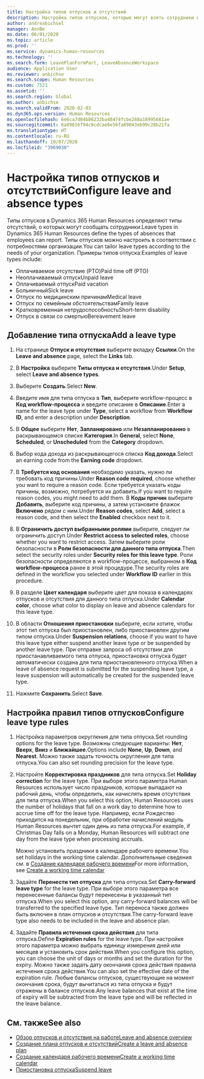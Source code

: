 ```yaml
---
title: Настройка типов отпусков и отсутствий
description: Настройка типов отпусков, которые могут взять сотрудники в Dynamics 365 Human Resources.
author: andreabichsel
manager: AnnBe
ms.date: 06/01/2020
ms.topic: article
ms.prod: ''
ms.service: dynamics-human-resources
ms.technology: ''
ms.search.form: LeavePlanFormPart, LeaveAbsenceWorkspace
audience: Application User
ms.reviewer: anbichse
ms.search.scope: Human Resources
ms.custom: 7521
ms.assetid: ''
ms.search.region: Global
ms.author: anbichse
ms.search.validFrom: 2020-02-03
ms.dyn365.ops.version: Human Resources
ms.openlocfilehash: 6e6ca7d04b86232ba48474fcbe288a18995661ae
ms.sourcegitcommit: 6a89816f94c8cdcae6e56fa89843eb99c28b21fa
ms.translationtype: HT
ms.contentlocale: ru-RU
ms.lasthandoff: 10/07/2020
ms.locfileid: "3969030"
---
```

# <a name="configure-leave-and-absence-types"></a><span data-ttu-id="6c589-103">Настройка типов отпусков и отсутствий</span><span class="sxs-lookup"><span data-stu-id="6c589-103">Configure leave and absence types</span></span>

<span data-ttu-id="6c589-104">Типы отпусков в Dynamics 365 Human Resources определяют типы отсутствий, о которых могут сообщать сотрудники.</span><span class="sxs-lookup"><span data-stu-id="6c589-104">Leave types in Dynamics 365 Human Resources define the types of absences that employees can report.</span></span> <span data-ttu-id="6c589-105">Типы отпусков можно настроить в соответствии с потребностями организации.</span><span class="sxs-lookup"><span data-stu-id="6c589-105">You can tailor leave types according to the needs of your organization.</span></span> <span data-ttu-id="6c589-106">Примеры типов отпуска:</span><span class="sxs-lookup"><span data-stu-id="6c589-106">Examples of leave types include:</span></span>

- <span data-ttu-id="6c589-107">Оплачиваемое отсутствие (PTO)</span><span class="sxs-lookup"><span data-stu-id="6c589-107">Paid time off (PTO)</span></span>
- <span data-ttu-id="6c589-108">Неоплачиваемый отпуск</span><span class="sxs-lookup"><span data-stu-id="6c589-108">Unpaid leave</span></span>
- <span data-ttu-id="6c589-109">Оплачиваемый отпуск</span><span class="sxs-lookup"><span data-stu-id="6c589-109">Paid vacation</span></span>
- <span data-ttu-id="6c589-110">Больничный</span><span class="sxs-lookup"><span data-stu-id="6c589-110">Sick leave</span></span>
- <span data-ttu-id="6c589-111">Отпуск по медицинским причинам</span><span class="sxs-lookup"><span data-stu-id="6c589-111">Medical leave</span></span>
- <span data-ttu-id="6c589-112">Отпуск по семейным обстоятельствам</span><span class="sxs-lookup"><span data-stu-id="6c589-112">Family leave</span></span>
- <span data-ttu-id="6c589-113">Кратковременная нетрудоспособность</span><span class="sxs-lookup"><span data-stu-id="6c589-113">Short-term disability</span></span>
- <span data-ttu-id="6c589-114">Отпуск в связи со смертью</span><span class="sxs-lookup"><span data-stu-id="6c589-114">Bereavement leave</span></span>

## <a name="add-a-leave-type"></a><span data-ttu-id="6c589-115">Добавление типа отпуска</span><span class="sxs-lookup"><span data-stu-id="6c589-115">Add a leave type</span></span>

1. <span data-ttu-id="6c589-116">На странице **Отпуск и отсутствия** выберите вкладку **Ссылки**.</span><span class="sxs-lookup"><span data-stu-id="6c589-116">On the **Leave and absence** page, select the **Links** tab.</span></span>

2. <span data-ttu-id="6c589-117">В **Настройка** выберите **Типы отпуска и отсутствия**.</span><span class="sxs-lookup"><span data-stu-id="6c589-117">Under **Setup**, select **Leave and absence types**.</span></span>

3. <span data-ttu-id="6c589-118">Выберите **Создать**.</span><span class="sxs-lookup"><span data-stu-id="6c589-118">Select **New**.</span></span>

4. <span data-ttu-id="6c589-119">Введите имя для типа отпуска в **Тип**, выберите workflow-процесс в **Код workflow-процесса** и введите описание в **Описание**.</span><span class="sxs-lookup"><span data-stu-id="6c589-119">Enter a name for the leave type under **Type**, select a workflow from **Workflow ID**, and enter a description under **Description**.</span></span>

5. <span data-ttu-id="6c589-120">В **Общее** выберите **Нет**, **Запланировано** или **Незапланированно** в раскрывающемся списке **Категория**.</span><span class="sxs-lookup"><span data-stu-id="6c589-120">In **General**, select **None**, **Scheduled**, or **Unscheduled** from the **Category** dropdown.</span></span>

6. <span data-ttu-id="6c589-121">Выбор кода дохода из раскрывающегося списка **Код дохода**.</span><span class="sxs-lookup"><span data-stu-id="6c589-121">Select an earning code from the **Earning code** dropdown.</span></span>

7. <span data-ttu-id="6c589-122">В **Требуется код основания** необходимо указать, нужно ли требовать код причины.</span><span class="sxs-lookup"><span data-stu-id="6c589-122">Under **Reason code required**, choose whether you want to require a reason code.</span></span> <span data-ttu-id="6c589-123">Если требуется указать коды причины, возможно, потребуется их добавить.</span><span class="sxs-lookup"><span data-stu-id="6c589-123">If you want to require reason codes, you might need to add them.</span></span> <span data-ttu-id="6c589-124">В **Коды причин** выберите **Добавить**, выберите код причины, а затем установите флажок **Включено** рядом с ним.</span><span class="sxs-lookup"><span data-stu-id="6c589-124">Under **Reason codes**, select **Add**, select a reason code, and then select the **Enabled** checkbox next to it.</span></span>

8. <span data-ttu-id="6c589-125">В **Ограничить доступ выбранными ролями** выберите, следует ли ограничить доступ.</span><span class="sxs-lookup"><span data-stu-id="6c589-125">Under **Restrict access to selected roles**, choose whether you want to restrict access.</span></span> <span data-ttu-id="6c589-126">Затем выберите роли безопасности в **Роли безопасности для данного типа отпуска**.</span><span class="sxs-lookup"><span data-stu-id="6c589-126">Then select the security roles under **Security roles for this leave type**.</span></span> <span data-ttu-id="6c589-127">Роли безопасности определяются в workflow-процессе, выбранном в **Код workflow-процесса** ранее в этой процедуре.</span><span class="sxs-lookup"><span data-stu-id="6c589-127">The security roles are defined in the workflow you selected under **Workflow ID** earlier in this procedure.</span></span>

9. <span data-ttu-id="6c589-128">В разделе **Цвет календаря** выберите цвет для показа в календарях отпусков и отсутствия для данного типа отпуска.</span><span class="sxs-lookup"><span data-stu-id="6c589-128">Under **Calendar color**, choose what color to display on leave and absence calendars for this leave type.</span></span> 

10. <span data-ttu-id="6c589-129">В области **Отношения приостановки** выберите, если хотите, чтобы этот тип отпуска был приостановлен, либо приостановлен другим типом отпуска.</span><span class="sxs-lookup"><span data-stu-id="6c589-129">Under **Suspension relations**, choose if you want to have this leave type either suspend another leave type or be suspended by another leave type.</span></span> <span data-ttu-id="6c589-130">При отправке запроса об отсутствии для приостанавливаемого типа отпуска, приостановка отпуска будет автоматически создана для типа приостановленного отпуска.</span><span class="sxs-lookup"><span data-stu-id="6c589-130">When a leave of absence request is submitted for the suspending leave type, a leave suspension will automatically be created for the suspended leave type.</span></span> 

10. <span data-ttu-id="6c589-131">Нажмите **Сохранить**.</span><span class="sxs-lookup"><span data-stu-id="6c589-131">Select **Save**.</span></span>

## <a name="configure-leave-type-rules"></a><span data-ttu-id="6c589-132">Настройка правил типов отпусков</span><span class="sxs-lookup"><span data-stu-id="6c589-132">Configure leave type rules</span></span>

1. <span data-ttu-id="6c589-133">Настройка параметров округления для типа отпуска.</span><span class="sxs-lookup"><span data-stu-id="6c589-133">Set rounding options for the leave type.</span></span> <span data-ttu-id="6c589-134">Возможны следующие варианты: **Нет**, **Вверх**, **Вниз** и **Ближайшее**.</span><span class="sxs-lookup"><span data-stu-id="6c589-134">Options include **None**, **Up**, **Down**, and **Nearest**.</span></span> <span data-ttu-id="6c589-135">Можно также задать точность округления для типа отпуска.</span><span class="sxs-lookup"><span data-stu-id="6c589-135">You can also set rounding precision for the leave type.</span></span>

2. <span data-ttu-id="6c589-136">Настройте **Корректировка праздников** для типа отпуска.</span><span class="sxs-lookup"><span data-stu-id="6c589-136">Set **Holiday correction** for the leave type.</span></span> <span data-ttu-id="6c589-137">При выборе этого параметра Human Resources использует число праздников, которые выпадают на рабочий день, чтобы определить, как начислять время отсутствия для типа отпуска.</span><span class="sxs-lookup"><span data-stu-id="6c589-137">When you select this option, Human Resources uses the number of holidays that fall on a work day to determine how to accrue time off for the leave type.</span></span> <span data-ttu-id="6c589-138">Например, если Рождество приходится на понедельник, при обработке начислений модуль Human Resources вычтет один день из типа отпуска.</span><span class="sxs-lookup"><span data-stu-id="6c589-138">For example, if Christmas Day falls on a Monday, Human Resources will subtract one day from the leave type when processing accruals.</span></span>

   <span data-ttu-id="6c589-139">Можно установить праздники в календаре рабочего времени.</span><span class="sxs-lookup"><span data-stu-id="6c589-139">You set holidays in the working time calendar.</span></span> <span data-ttu-id="6c589-140">Дополнительные сведения см. в [Создание календаря рабочего времени](hr-leave-and-absence-working-time-calendar.md)</span><span class="sxs-lookup"><span data-stu-id="6c589-140">For more information, see [Create a working time calendar](hr-leave-and-absence-working-time-calendar.md)</span></span>
   
 3. <span data-ttu-id="6c589-141">Задайте **Перенести тип отпуска** для типа отпуска.</span><span class="sxs-lookup"><span data-stu-id="6c589-141">Set **Carry-forward leave type** for the leave type.</span></span> <span data-ttu-id="6c589-142">При выборе этого параметра все перенесенные балансы будут перенесены в указанный тип отпуска.</span><span class="sxs-lookup"><span data-stu-id="6c589-142">When you select this option, any carry-forward balances will be transferred to the specified leave type.</span></span> <span data-ttu-id="6c589-143">Тип переноса также должен быть включен в план отпусков и отсутствия.</span><span class="sxs-lookup"><span data-stu-id="6c589-143">The carry-forward leave type also needs to be included in the leave and absence plan.</span></span> 
 
 4. <span data-ttu-id="6c589-144">Задайте **Правила истечения срока действия** для типа отпуска.</span><span class="sxs-lookup"><span data-stu-id="6c589-144">Define **Expiration rules** for the leave type.</span></span> <span data-ttu-id="6c589-145">При настройке этого параметра можно выбрать единицу измерения дней или месяцев и установить срок действия.</span><span class="sxs-lookup"><span data-stu-id="6c589-145">When you configure this option, you can choose the unit of days or months and set the duration for the expiry.</span></span> <span data-ttu-id="6c589-146">Можно также задать дату окончания срока действия правила истечения срока действия.</span><span class="sxs-lookup"><span data-stu-id="6c589-146">You can also set the effective date of the expiration rule.</span></span> <span data-ttu-id="6c589-147">Любые балансы отпусков, существующие на момент окончания срока, будут вычитаться из типа отпуска и будут отражены в балансе отпусков.</span><span class="sxs-lookup"><span data-stu-id="6c589-147">Any leave balances that exist at the time of expiry will be subtracted from the leave type and will be reflected in the leave balance.</span></span> 
 
 
## <a name="see-also"></a><span data-ttu-id="6c589-148">См. также</span><span class="sxs-lookup"><span data-stu-id="6c589-148">See also</span></span>

- [<span data-ttu-id="6c589-149">Обзор отпусков и отсутствия на работе</span><span class="sxs-lookup"><span data-stu-id="6c589-149">Leave and absence overview</span></span>](hr-leave-and-absence-overview.md)
- [<span data-ttu-id="6c589-150">Создание плана отпусков и отсутствий</span><span class="sxs-lookup"><span data-stu-id="6c589-150">Create a leave and absence plan</span></span>](hr-leave-and-absence-plans.md)
- [<span data-ttu-id="6c589-151">Создание календаря рабочего времени</span><span class="sxs-lookup"><span data-stu-id="6c589-151">Create a working time calendar</span></span>](hr-leave-and-absence-working-time-calendar.md)
- [<span data-ttu-id="6c589-152">Приостановка отпуска</span><span class="sxs-lookup"><span data-stu-id="6c589-152">Suspend leave</span></span>](hr-leave-and-absence-suspend-leave.md)

